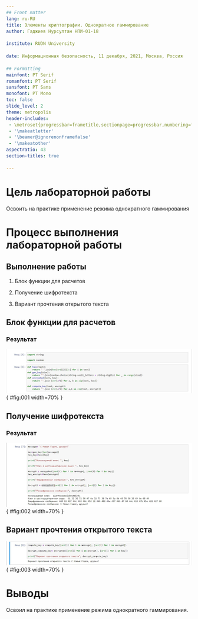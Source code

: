 ```yaml
---
## Front matter
lang: ru-RU
title: Элементы криптографии. Однократное гаммирование
author: Гаджиев Нурсултан НПИ-01-18

institute: RUDN University

date: Информационная безопасность, 11 декабря, 2021, Москва, Россия

## Formatting
mainfont: PT Serif
romanfont: PT Serif
sansfont: PT Sans
monofont: PT Mono
toc: false
slide_level: 2
theme: metropolis
header-includes:
 - \metroset{progressbar=frametitle,sectionpage=progressbar,numbering=fraction}
 - '\makeatletter'
 - '\beamer@ignorenonframefalse'
 - '\makeatother'
aspectratio: 43
section-titles: true

---
```


# Цель лабораторной работы

Освоить на практике применение режима однократного гаммирования

# Процесс выполнения лабораторной работы

## Выполнение работы

1. Блок функции для расчетов

2. Получение шифротекста

3. Вариант прочтения открытого текста


## Блок функции для расчетов

### Результат

![Блок функции для расчетов](https://github.com/NursultanGazdhiev/information-security/blob/master/image/%D1%81%D0%BA%D1%80%D0%B8%D0%BD%201.jpg?raw=true){ #fig:001 width=70% }


## Получение шифротекста

### Результат

![Получение шифротекста](https://github.com/NursultanGazdhiev/information-security/blob/master/image/%D1%81%D0%BA%D1%80%D0%B8%D0%BD%202.jpg?raw=true){ #fig:002 width=70% }

## Вариант прочтения открытого текста

![Прочтение открытого текста](https://github.com/NursultanGazdhiev/information-security/blob/master/image/%D1%81%D0%BA%D1%80%D0%B8%D0%BD%203.jpg?raw=true){ #fig:003 width=70% }


# Выводы

Освоил на практике применение режима однократного гаммирования.
